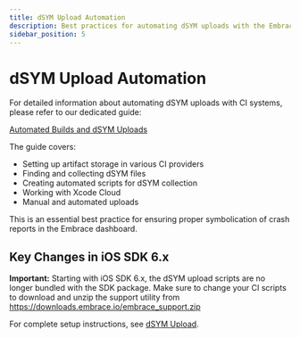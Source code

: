```yaml
---
title: dSYM Upload Automation
description: Best practices for automating dSYM uploads with the Embrace iOS SDK 6.x
sidebar_position: 5
---
```


# dSYM Upload Automation

For detailed information about automating dSYM uploads with CI systems, please refer to our dedicated guide:

[Automated Builds and dSYM Uploads](/ios/best-practices/ci-dsym-upload/)

The guide covers:

- Setting up artifact storage in various CI providers
- Finding and collecting dSYM files
- Creating automated scripts for dSYM collection
- Working with Xcode Cloud
- Manual and automated uploads

This is an essential best practice for ensuring proper symbolication of crash reports in the Embrace dashboard.

## Key Changes in iOS SDK 6.x

**Important:** Starting with iOS SDK 6.x, the dSYM upload scripts are no longer bundled with the SDK package. Make sure to change your CI scripts to download and unzip the support utility from https://downloads.embrace.io/embrace_support.zip

For complete setup instructions, see [dSYM Upload](/ios/6x/getting-started/dsym-upload).
